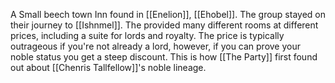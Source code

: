 A Small beech town Inn found in [[Enelion]], [[Ehobel]]. The group stayed on their journey to [[Ishnmel]]. The provided many different rooms at different prices, including a suite for lords and royalty. The price is typically outrageous if you're not already a lord, however, if you can prove your noble status you get a steep discount. This is how [[The Party]] first found out about [[Chenris Tallfellow]]'s noble lineage. 